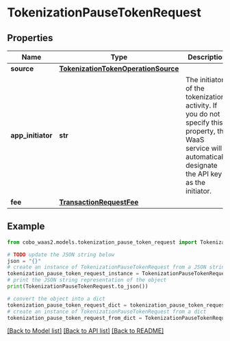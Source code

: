 # TokenizationPauseTokenRequest


## Properties

Name | Type | Description | Notes
------------ | ------------- | ------------- | -------------
**source** | [**TokenizationTokenOperationSource**](TokenizationTokenOperationSource.md) |  | 
**app_initiator** | **str** | The initiator of the tokenization activity. If you do not specify this property, the WaaS service will automatically designate the API key as the initiator. | [optional] 
**fee** | [**TransactionRequestFee**](TransactionRequestFee.md) |  | 

## Example

```python
from cobo_waas2.models.tokenization_pause_token_request import TokenizationPauseTokenRequest

# TODO update the JSON string below
json = "{}"
# create an instance of TokenizationPauseTokenRequest from a JSON string
tokenization_pause_token_request_instance = TokenizationPauseTokenRequest.from_json(json)
# print the JSON string representation of the object
print(TokenizationPauseTokenRequest.to_json())

# convert the object into a dict
tokenization_pause_token_request_dict = tokenization_pause_token_request_instance.to_dict()
# create an instance of TokenizationPauseTokenRequest from a dict
tokenization_pause_token_request_from_dict = TokenizationPauseTokenRequest.from_dict(tokenization_pause_token_request_dict)
```
[[Back to Model list]](../README.md#documentation-for-models) [[Back to API list]](../README.md#documentation-for-api-endpoints) [[Back to README]](../README.md)


